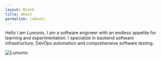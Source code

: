```yaml
---
layout: Blank
title: About
permalink: /about/
---
```




Hello I am Lumunix, I am a software engineer with an endless appetite for learning and experimentation. I specialize in backend software infrastructure, DevOps automation and comprehensive software testing.

![Lumunix]({{site.baseurl}}/assets/img/hi.png)
